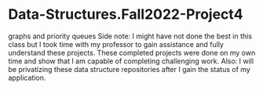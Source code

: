 # Data-Structures.Fall2022-Project4
graphs and priority queues 
Side note: I might have not done the best in this class but I took time with my professor to gain assistance and fully understand these projects. 
These completed projects were done on my own time and show that I am capable of completing challenging work. 
Also: I will be privatizing these data structure repositories after I gain the status of my application.
